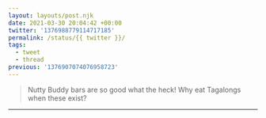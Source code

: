 ```yaml
---
layout: layouts/post.njk
date: 2021-03-30 20:04:42 +00:00
twitter: '1376988779114717185'
permalink: /status/{{ twitter }}/
tags: 
  - tweet
  - thread
previous: '1376907074076958723'
---
```


> Nutty Buddy bars are so good what the heck! Why eat Tagalongs when these exist?

---
